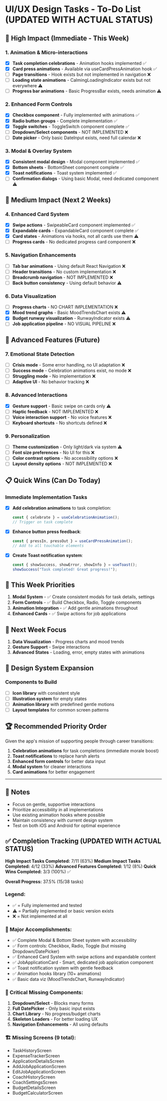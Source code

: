 # UI/UX Design Tasks - To-Do List (UPDATED WITH ACTUAL STATUS)

## 🚀 High Impact (Immediate - This Week)

### 1. Animation & Micro-interactions
- [x] **Task completion celebrations** - Animation hooks implemented ✅
- [x] **Card press animations** - Available via useCardPressAnimation hook ✅
- [ ] **Page transitions** - Hook exists but not implemented in navigation ❌
- [ ] **Loading state animations** - CalmingLoadingIndicator exists but not everywhere ⚠️
- [ ] **Progress bar animations** - Basic ProgressBar exists, needs animation ⚠️

### 2. Enhanced Form Controls
- [x] **Checkbox component** - Fully implemented with animations ✅
- [x] **Radio button groups** - Complete implementation ✅
- [x] **Toggle switches** - ToggleSwitch component complete ✅
- [ ] **Dropdown/Select components** - NOT IMPLEMENTED ❌
- [ ] **Date picker** - Only basic DateInput exists, need full calendar ❌

### 3. Modal & Overlay System
- [x] **Consistent modal design** - Modal component implemented ✅
- [x] **Bottom sheets** - BottomSheet component complete ✅
- [x] **Toast notifications** - Toast system implemented ✅
- [ ] **Confirmation dialogs** - Using basic Modal, need dedicated component ⚠️

## 🎨 Medium Impact (Next 2 Weeks)

### 4. Enhanced Card System
- [x] **Swipe actions** - SwipeableCard component implemented ✅
- [x] **Expandable cards** - ExpandableCard component complete ✅
- [x] **Card states** - Animations via hooks, not all cards use them ⚠️
- [ ] **Progress cards** - No dedicated progress card component ❌

### 5. Navigation Enhancements
- [ ] **Tab bar animations** - Using default React Navigation ❌
- [ ] **Header transitions** - No custom implementation ❌
- [ ] **Breadcrumb navigation** - NOT IMPLEMENTED ❌
- [ ] **Back button consistency** - Using default behavior ⚠️

### 6. Data Visualization
- [ ] **Progress charts** - NO CHART IMPLEMENTATION ❌
- [x] **Mood trend graphs** - Basic MoodTrendsChart exists ⚠️
- [x] **Budget runway visualization** - RunwayIndicator exists ⚠️
- [ ] **Job application pipeline** - NO VISUAL PIPELINE ❌

## 🌟 Advanced Features (Future)

### 7. Emotional State Detection
- [ ] **Crisis mode** - Some error handling, no UI adaptation ❌
- [ ] **Success mode** - Celebration animations exist, no mode ❌
- [ ] **Struggling mode** - No implementation ❌
- [ ] **Adaptive UI** - No behavior tracking ❌

### 8. Advanced Interactions
- [x] **Gesture support** - Basic swipe on cards only ⚠️
- [ ] **Haptic feedback** - NOT IMPLEMENTED ❌
- [ ] **Voice interaction support** - No voice features ❌
- [ ] **Keyboard shortcuts** - No shortcuts defined ❌

### 9. Personalization
- [ ] **Theme customization** - Only light/dark via system ⚠️
- [ ] **Font size preferences** - No UI for this ❌
- [ ] **Color contrast options** - No accessibility options ❌
- [ ] **Layout density options** - NOT IMPLEMENTED ❌

## 📋 Quick Wins (Can Do Today)

### Immediate Implementation Tasks
- [x] **Add celebration animations** to task completion:
  ```typescript
  const { celebrate } = useCelebrationAnimation();
  // Trigger on task complete
  ```

- [x] **Enhance button press feedback**:
  ```typescript
  const { pressIn, pressOut } = useCardPressAnimation();
  // Add to all touchable elements
  ```

- [x] **Create Toast notification system**:
  ```typescript
  const { showSuccess, showError, showInfo } = useToast();
  showSuccess("Task completed! Great progress!");
  ```

## 🎯 This Week Priorities

1. **Modal System** - ✅ Create consistent modals for task details, settings
2. **Form Controls** - ✅ Build Checkbox, Radio, Toggle components  
3. **Animation Integration** - ✅ Add gentle animations throughout
4. **Enhanced Cards** - ✅ Swipe actions for job applications

## 📅 Next Week Focus

1. **Data Visualization** - Progress charts and mood trends
2. **Gesture Support** - Swipe interactions
3. **Advanced States** - Loading, error, empty states with animations

## 🎨 Design System Expansion

### Components to Build
- [ ] **Icon library** with consistent style
- [ ] **Illustration system** for empty states
- [ ] **Animation library** with predefined gentle motions
- [ ] **Layout templates** for common screen patterns

## 🏆 Recommended Priority Order

Given the app's mission of supporting people through career transitions:

1. **Celebration animations** for task completions (immediate morale boost)
2. **Toast notifications** to replace harsh alerts
3. **Enhanced form controls** for better data input
4. **Modal system** for cleaner interactions
5. **Card animations** for better engagement

---

## 📝 Notes

- Focus on gentle, supportive interactions
- Prioritize accessibility in all implementations
- Use existing animation hooks where possible
- Maintain consistency with current design system
- Test on both iOS and Android for optimal experience

## ✅ Completion Tracking (UPDATED WITH ACTUAL STATUS)

**High Impact Tasks Completed:** 7/11 (63%) 
**Medium Impact Tasks Completed:** 4/12 (33%)
**Advanced Features Completed:** 1/12 (8%)
**Quick Wins Completed:** 3/3 (100%) ✅

**Overall Progress:** 37.5% (15/38 tasks)

### Legend:
- ✅ = Fully implemented and tested
- ⚠️ = Partially implemented or basic version exists
- ❌ = Not implemented at all

### 🎉 Major Accomplishments:
- ✅ Complete Modal & Bottom Sheet system with accessibility
- ✅ Form controls: Checkbox, Radio, Toggle (but missing Dropdown/DatePicker)
- ✅ Enhanced Card System with swipe actions and expandable content
- ✅ JobApplicationCard - Smart, dedicated job application component
- ✅ Toast notification system with gentle feedback
- ✅ Animation hooks library (10+ animations)
- ✅ Basic data viz (MoodTrendsChart, RunwayIndicator)

### 🚨 Critical Missing Components:
1. **Dropdown/Select** - Blocks many forms
2. **Full DatePicker** - Only basic input exists
3. **Chart Library** - No progress/budget charts
4. **Skeleton Loaders** - For better loading UX
5. **Navigation Enhancements** - All using defaults

### 🏗️ Missing Screens (9 total):
- TaskHistoryScreen
- ExpenseTrackerScreen
- ApplicationDetailsScreen
- AddJobApplicationScreen
- EditJobApplicationScreen
- CoachHistoryScreen
- CoachSettingsScreen
- BudgetDetailsScreen
- BudgetCalculatorScreen
